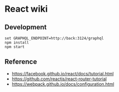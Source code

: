 # React wiki

## Development

```shell
set GRAPHQL_ENDPOINT=http://back:3124/graphql
npm install
npm start
```

## Reference

* <https://facebook.github.io/react/docs/tutorial.html>
* <https://github.com/reactjs/react-router-tutorial>
* <https://webpack.github.io/docs/configuration.html>

